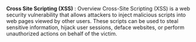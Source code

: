 **Cross Site Scripting (XSS)** :
Overview
Cross-Site Scripting (XSS) is a web security vulnerability that allows attackers to inject malicious scripts into web pages viewed by other users. These scripts can be used to steal sensitive information, hijack user sessions, deface websites, or perform unauthorized actions on behalf of the victim.


